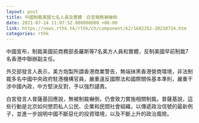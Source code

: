 ```yaml
---
layout: post
title: 中國制裁美國七名人員及實體　白宮稱無被嚇倒
date: 2021-07-24 11:07:52.000000000 +08:00
link: https://news.rthk.hk/rthk/ch/component/k2/1602352-20210724.htm
categories: rthk
---
```


中國宣布，制裁美國前商務部長羅斯等7名美方人員和實體，反制美國早前制裁7名香港中聯辦副主任。

外交部發言人表示，美方炮製所謂香港商業警告，無端抹黑香港營商環境，非法制裁多名中國中央政府駐港機構官員，嚴重違反國際法和國際關係基本準則，嚴重干涉中國內政，中方堅決反對，予以強烈譴責。

白宮發言人普薩基回應說，無被制裁嚇倒，仍會致力實施相關制裁。普薩基說，這些行動是北京如何懲罰私人公民、企業和民間社會組織，以傳遞政治信號的最新例子，並進一步說明中國不斷惡化的投資環境，以及不斷上升的政治風險。
